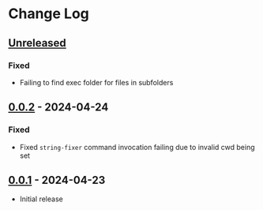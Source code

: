 # Change Log

## [Unreleased]

### Fixed

- Failing to find exec folder for files in subfolders

## [0.0.2] - 2024-04-24

### Fixed

- Fixed `string-fixer` command invocation failing due to invalid cwd being set

## [0.0.1] - 2024-04-23

- Initial release


[unreleased]: https://github.com/Crozzers/string-fixer/compare/vscode/0.0.2...HEAD
[0.0.2]: https://github.com/Crozzers/string-fixer/compare/vscode/0.0.1...vscode/0.0.2
[0.0.1]: https://github.com/Crozzers/string-fixer/releases/tag/vscode/0.0.1

